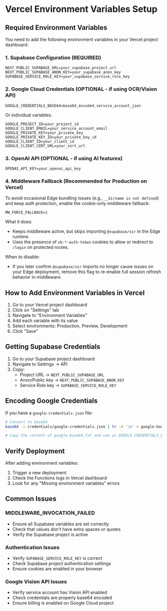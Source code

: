 # Vercel Environment Variables Setup

## Required Environment Variables

You need to add the following environment variables in your Vercel project dashboard:

### 1. Supabase Configuration (REQUIRED)
```
NEXT_PUBLIC_SUPABASE_URL=your_supabase_project_url
NEXT_PUBLIC_SUPABASE_ANON_KEY=your_supabase_anon_key
SUPABASE_SERVICE_ROLE_KEY=your_supabase_service_role_key
```

### 2. Google Cloud Credentials (OPTIONAL - if using OCR/Vision API)
```
GOOGLE_CREDENTIALS_BASE64=base64_encoded_service_account_json
```

Or individual variables:
```
GOOGLE_PROJECT_ID=your_project_id
GOOGLE_CLIENT_EMAIL=your_service_account_email
GOOGLE_PRIVATE_KEY=your_private_key
GOOGLE_PRIVATE_KEY_ID=your_private_key_id
GOOGLE_CLIENT_ID=your_client_id
GOOGLE_CLIENT_CERT_URL=your_cert_url
```

### 3. OpenAI API (OPTIONAL - if using AI features)
```
OPENAI_API_KEY=your_openai_api_key
```

### 4. Middleware Fallback (Recommended for Production on Vercel)
To avoid occasional Edge bundling issues (e.g., `__dirname is not defined`) and keep auth protection, enable the cookie-only middleware fallback:

```
MW_FORCE_FALLBACK=1
```

What it does:
- Keeps middleware active, but skips importing `@supabase/ssr` in the Edge runtime.
- Uses the presence of `sb-*-auth-token` cookies to allow or redirect to `/login` on protected routes.

When to disable:
- If you later confirm `@supabase/ssr` imports no longer cause issues on your Edge deployment, remove this flag to re-enable full session refresh behavior in middleware.

## How to Add Environment Variables in Vercel

1. Go to your Vercel project dashboard
2. Click on "Settings" tab
3. Navigate to "Environment Variables"
4. Add each variable with its value
5. Select environments: Production, Preview, Development
6. Click "Save"

## Getting Supabase Credentials

1. Go to your Supabase project dashboard
2. Navigate to Settings → API
3. Copy:
   - Project URL → `NEXT_PUBLIC_SUPABASE_URL`
   - Anon/Public key → `NEXT_PUBLIC_SUPABASE_ANON_KEY`
   - Service Role key → `SUPABASE_SERVICE_ROLE_KEY`

## Encoding Google Credentials

If you have a `google-credentials.json` file:

```bash
# Convert to base64
base64 -i credentials/google-credentials.json | tr -d '\n' > google-base64.txt

# Copy the content of google-base64.txt and use as GOOGLE_CREDENTIALS_BASE64
```

## Verify Deployment

After adding environment variables:
1. Trigger a new deployment
2. Check the Functions logs in Vercel dashboard
3. Look for any "Missing environment variables" errors

## Common Issues

### MIDDLEWARE_INVOCATION_FAILED
- Ensure all Supabase variables are set correctly
- Check that values don't have extra spaces or quotes
- Verify the Supabase project is active

### Authentication Issues
- Verify `SUPABASE_SERVICE_ROLE_KEY` is correct
- Check Supabase project authentication settings
- Ensure cookies are enabled in your browser

### Google Vision API Issues
- Verify service account has Vision API enabled
- Check credentials are properly base64 encoded
- Ensure billing is enabled on Google Cloud project
